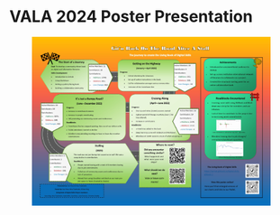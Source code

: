 # VALA 2024 Poster Presentation

<figure><img src=".gitbook/assets/VALA 2024 Poster.jpg" alt=""><figcaption></figcaption></figure>
